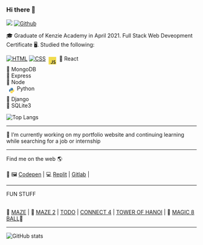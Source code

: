 ### Hi there 👋

![](https://visitor-badge.laobi.icu/badge?page_id=KJWilliamson.KJWilliamson) [![Github](https://img.shields.io/github/followers/KJWilliamson?label=Follow&style=social)](https://github.com/KJWilliamson)


🎓 Graduate of Kenzie Academy in April 2021. Full Stack Web Deveopment Certificate 🖥️.
Studied the following:

<p>
<a href="https://github.com/search?q=user%3ADenverCoder1+is%3Arepo+language%3Ahtml"><img alt="HTML" src="https://img.shields.io/badge/HTML%20-%23E34F26.svg?logo=html5&logoColor=white"></a>
<a href="https://github.com/search?q=user%3ADenverCoder1+is%3Arepo+language%3Acss"><img alt="CSS" src="https://img.shields.io/badge/CSS%20-%231572B6.svg?logo=css3&logoColor=white"></a>
 <img src="https://raw.githubusercontent.com/github/explore/80688e429a7d4ef2fca1e82350fe8e3517d3494d/topics/javascript/javascript.png" alt="Javascript" height="20" style="vertical-align:top; margin:4px">
🌵 React <br />
🌱 MongoDB <br />
🌵 Express <br />
🌱 Node <br />
<img src="https://raw.githubusercontent.com/github/explore/80688e429a7d4ef2fca1e82350fe8e3517d3494d/topics/python/python.png" alt="Python" height="20" style="vertical-align:top; margin:4px">Python <br />
🌵 Django <br />
🌵 SQLite3
</p>

![Top Langs](https://github-readme-stats.vercel.app/api/top-langs/?username=KJWilliamson&theme=radical) 

<hr>


🔭 I’m currently working on my portfolio website and continuing learning while searching for a job or internship
<hr>

Find me on the web 🌎
<br />
<br />
🎨 🖼️  <a href="https://codepen.io/sharkcat73">Codepen</a> | 💻 <a href="https://replit.com/@KJWilliamson">Replit</a> | <a href="https://gitlab.com/kamelaw"> Gitlab</a> | 

<hr>
FUN STUFF
<br />
<br />

🎪 <a href="https://kjwilliamson.github.io/maze/">MAZE</a> | 👻 <a href="https://kjwilliamson.github.io/js-maze/">MAZE 2</a> | <a href="https://kjwilliamson.github.io/js-todo/"> TODO</a> | <a href="https://kjwilliamson.github.io/js-connect4/">CONNECT 4</a> | <a href="https://kjwilliamson.github.io/towerOfHanoi/"> TOWER OF HANOI</a> | 🎱 <a href="https://kamelaw.gitlab.io/magic8ball/">MAGIC 8 BALL</a>🔮 

<hr>

![GitHub stats](https://github-readme-stats.vercel.app/api?username=KJWilliamson&show_icons=true&theme=radical)

<!--
**KJWilliamson/kjwilliamson** is a ✨ _special_ ✨ repository because its `README.md` (this file) appears on your GitHub profile.

Here are some ideas to get you started:

- 🔭 I’m currently working on ...
- 🌱 I’m currently learning Django
- 👯 I’m looking to collaborate on ...
- 🤔 I’m looking for help with ...
- 💬 Ask me about ...
- 📫 How to reach me: ...
- 😄 Pronouns: ...
- ⚡ Fun fact: ...
-->
